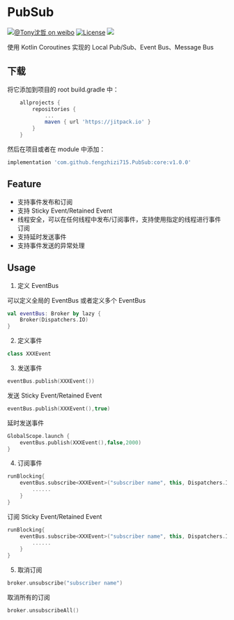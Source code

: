 # PubSub
[![@Tony沈哲 on weibo](https://img.shields.io/badge/weibo-%40Tony%E6%B2%88%E5%93%B2-blue.svg)](http://www.weibo.com/fengzhizi715)
[![License](https://img.shields.io/badge/license-Apache%202-lightgrey.svg)](https://www.apache.org/licenses/LICENSE-2.0.html)
[![](https://jitpack.io/v/fengzhizi715/PubSub.svg)](https://jitpack.io/#fengzhizi715/PubSub)

使用 Kotlin Coroutines 实现的 Local Pub/Sub、Event Bus、Message Bus

## 下载

将它添加到项目的 root build.gradle 中：

```groovy
	allprojects {
		repositories {
			...
			maven { url 'https://jitpack.io' }
		}
	}
```

然后在项目或者在 module 中添加：

```groovy
implementation 'com.github.fengzhizi715.PubSub:core:v1.0.0'
```

## Feature

* 支持事件发布和订阅
* 支持 Sticky Event/Retained Event
* 线程安全，可以在任何线程中发布/订阅事件，支持使用指定的线程进行事件订阅
* 支持延时发送事件
* 支持事件发送的异常处理

## Usage

1. 定义 EventBus

可以定义全局的 EventBus 或者定义多个 EventBus

```kotlin
val eventBus: Broker by lazy {
    Broker(Dispatchers.IO)
}
```

2. 定义事件

```kotlin
class XXXEvent
```

3. 发送事件

```kotlin
eventBus.publish(XXXEvent())
```

发送 Sticky Event/Retained Event

```kotlin
eventBus.publish(XXXEvent(),true)
```

延时发送事件

```kotlin
GlobalScope.launch {
    eventBus.publish(XXXEvent(),false,2000)
}
```

4. 订阅事件

```kotlin
runBlocking{
    eventBus.subscribe<XXXEvent>("subscriber name", this, Dispatchers.IO) {
        ......
    }
}
```

订阅 Sticky Event/Retained Event

```kotlin
runBlocking{
    eventBus.subscribe<XXXEvent>("subscriber name", this, Dispatchers.IO,true) {
        ......
    }
}
```

5. 取消订阅

```kotlin
broker.unsubscribe("subscriber name")
```

取消所有的订阅

```kotlin
broker.unsubscribeAll()
```